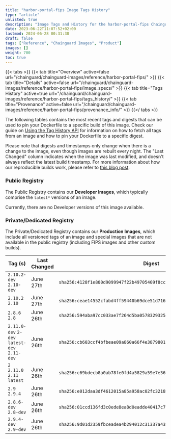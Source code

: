 ```yaml
---
title: "harbor-portal-fips Image Tags History"
type: "article"
unlisted: true
description: "Image Tags and History for the harbor-portal-fips Chainguard Image"
date: 2023-06-22T11:07:52+02:00
lastmod: 2024-06-28 00:31:38
draft: false
tags: ["Reference", "Chainguard Images", "Product"]
images: []
weight: 700
toc: true
---
```


{{< tabs >}}
{{< tab title="Overview" active=false url="/chainguard/chainguard-images/reference/harbor-portal-fips/" >}}
{{< tab title="Details" active=false url="/chainguard/chainguard-images/reference/harbor-portal-fips/image_specs/" >}}
{{< tab title="Tags History" active=true url="/chainguard/chainguard-images/reference/harbor-portal-fips/tags_history/" >}}
{{< tab title="Provenance" active=false url="/chainguard/chainguard-images/reference/harbor-portal-fips/provenance_info/" >}}
{{</ tabs >}}

The following tables contains the most recent tags and digests that can be used to pin your Dockerfile to a specific build of this image. Check our guide on [Using the Tag History API](/chainguard/chainguard-images/using-the-tag-history-api/) for information on how to fetch all tags from an image and how to pin your Dockerfile to a specific digest.

Please note that digests and timestamps only change when there is a change to the image, even though images are rebuilt every night. The "Last Changed" column indicates when the image was last modified, and doesn't always reflect the latest build timestamp. For more information about how our reproducible builds work, please refer to [this blog post](https://www.chainguard.dev/unchained/reproducing-chainguards-reproducible-image-builds).

### Public Registry
The Public Registry contains our **Developer Images**, which typically comprise the `latest*` versions of an image.

Currently, there are no Developer versions of this image available.

### Private/Dedicated Registry
The Private/Dedicated Registry contains our **Production Images**, which include all versioned tags of an image and special images that are not available in the public registry (including FIPS images and other custom builds).

| Tag (s)                                       | Last Changed | Digest                                                                    |
|-----------------------------------------------|--------------|---------------------------------------------------------------------------|
|  `2.10.2-dev` `2.10-dev`                      | June 27th    | `sha256:4128f1e800d9099947f22b49705409f8cc0a111d7ae082ee73609d3c13d6b566` |
|  `2.10.2` `2.10`                              | June 27th    | `sha256:ceae14552cfabd4ff59440b69dce51d71604db67c4549bd0f541cfe62cd29ad8` |
|  `2.8.6` `2.8`                                | June 26th    | `sha256:594aba97cc033ae7f264d5ba0578329325a131f2759fe2d7913e578590b83665` |
|  `2.11.0-dev` `2-dev` `latest-dev` `2.11-dev` | June 26th    | `sha256:cb603ccf4bfbeae09a860a66f4e38798010400694f06da975a76c7fdadf6be31` |
|  `2` `2.11.0` `2.11` `latest`                 | June 26th    | `sha256:c69bdecb8a0ab78fe0fd4a5829a59e7e36941b8792a6439f9933b44fff59e994` |
|  `2.9` `2.9.4`                                | June 26th    | `sha256:e012daa3df4612015a85a958ac02fc3218fbf72a80780c2b6067520d2d584a66` |
|  `2.8.6-dev` `2.8-dev`                        | June 26th    | `sha256:01ccd136fd3c0ede8ea8d0eadde40417c73edd02ea7e876558b2b4f6ab354895` |
|  `2.9.4-dev` `2.9-dev`                        | June 26th    | `sha256:9d01d2359fbceadea4b294012c31337a4337837599f3c943a5d7cf03de5b7efc` |

